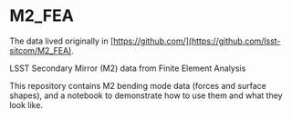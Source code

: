 # M2_FEA

The data lived originally in [https://github.com/](https://github.com/lsst-sitcom/M2_FEA).

LSST Secondary Mirror (M2) data from Finite Element Analysis

This repository contains M2 bending mode data (forces and surface shapes), and a notebook to demonstrate how to use them and what they look like.
